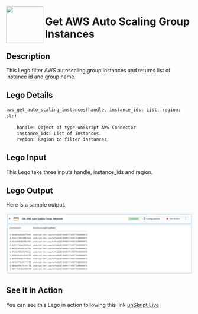 [<img align="left" src="https://unskript.com/assets/favicon.png" width="100" height="100" style="padding-right: 5px">](https://unskript.com/assets/favicon.png) 
<h1>Get AWS Auto Scaling Group Instances </h1>

## Description
This Lego filter AWS autoscaling group instances and returns list of instance id and group name.

## Lego Details

    aws_get_auto_scaling_instances(handle, instance_ids: List, region: str)

        handle: Object of type unSkript AWS Connector
        instance_ids: List of instances.
        region: Region to filter instances.

## Lego Input
This Lego take three inputs handle, instance_ids and region.

## Lego Output
Here is a sample output.

<img src="./1.png">



## See it in Action

You can see this Lego in action following this link [unSkript Live](https://unskript.com)